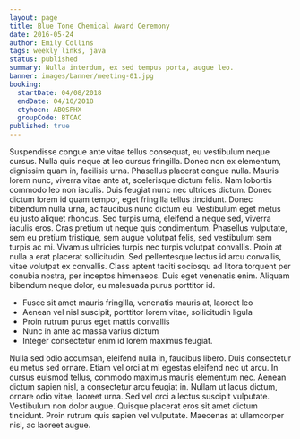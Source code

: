 ```yaml
---
layout: page
title: Blue Tone Chemical Award Ceremony
date: 2016-05-24
author: Emily Collins
tags: weekly links, java
status: published
summary: Nulla interdum, ex sed tempus porta, augue leo.
banner: images/banner/meeting-01.jpg
booking:
  startDate: 04/08/2018
  endDate: 04/10/2018
  ctyhocn: ABQSPHX
  groupCode: BTCAC
published: true
---
```

Suspendisse congue ante vitae tellus consequat, eu vestibulum neque cursus. Nulla quis neque at leo cursus fringilla. Donec non ex elementum, dignissim quam in, facilisis urna. Phasellus placerat congue nulla. Mauris lorem nunc, viverra vitae ante at, scelerisque dictum felis. Nam lobortis commodo leo non iaculis. Duis feugiat nunc nec ultrices dictum. Donec dictum lorem id quam tempor, eget fringilla tellus tincidunt.
Donec bibendum nulla urna, ac faucibus nunc dictum eu. Vestibulum eget metus eu justo aliquet rhoncus. Sed turpis urna, eleifend a neque sed, viverra iaculis eros. Cras pretium ut neque quis condimentum. Phasellus vulputate, sem eu pretium tristique, sem augue volutpat felis, sed vestibulum sem turpis ac mi. Vivamus ultricies turpis nec turpis volutpat convallis. Proin at nulla a erat placerat sollicitudin. Sed pellentesque lectus id arcu convallis, vitae volutpat ex convallis. Class aptent taciti sociosqu ad litora torquent per conubia nostra, per inceptos himenaeos. Duis eget venenatis enim. Aliquam bibendum neque dolor, eu malesuada purus porttitor id.

* Fusce sit amet mauris fringilla, venenatis mauris at, laoreet leo
* Aenean vel nisl suscipit, porttitor lorem vitae, sollicitudin ligula
* Proin rutrum purus eget mattis convallis
* Nunc in ante ac massa varius dictum
* Integer consectetur enim id lorem maximus feugiat.

Nulla sed odio accumsan, eleifend nulla in, faucibus libero. Duis consectetur eu metus sed ornare. Etiam vel orci at mi egestas eleifend nec ut arcu. In cursus euismod tellus, commodo maximus mauris elementum nec. Aenean dictum sapien nisl, a consectetur arcu feugiat in. Nullam ut lacus dictum, ornare odio vitae, laoreet urna. Sed vel orci a lectus suscipit vulputate. Vestibulum non dolor augue. Quisque placerat eros sit amet dictum tincidunt. Proin rutrum quis sapien vel vulputate. Maecenas at ullamcorper nisl, ac laoreet augue.
